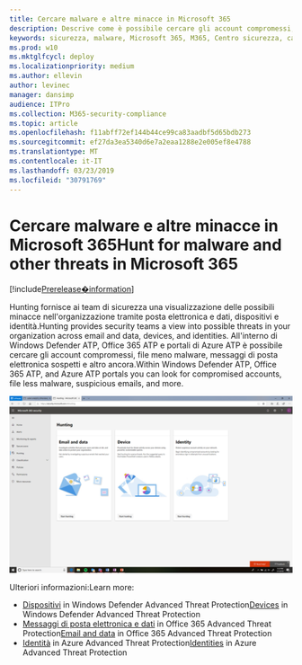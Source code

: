 ```yaml
---
title: Cercare malware e altre minacce in Microsoft 365
description: Descrive come è possibile cercare gli account compromessi, il file con meno malware, i messaggi di posta elettronica sospetti e altro ancora.
keywords: sicurezza, malware, Microsoft 365, M365, Centro sicurezza, caccia, caccia, Windows Defender ATP, Office 365 ATP, Azure ATP
ms.prod: w10
ms.mktglfcycl: deploy
ms.localizationpriority: medium
ms.author: ellevin
author: levinec
manager: dansimp
audience: ITPro
ms.collection: M365-security-compliance
ms.topic: article
ms.openlocfilehash: f11abff72ef144b44ce99ca83aadbf5d65bdb273
ms.sourcegitcommit: ef27da3ea5340d6e7a2eaa1288e2e005ef8e4788
ms.translationtype: MT
ms.contentlocale: it-IT
ms.lasthandoff: 03/23/2019
ms.locfileid: "30791769"
---
```

# <a name="hunt-for-malware-and-other-threats-in-microsoft-365"></a><span data-ttu-id="64698-104">Cercare malware e altre minacce in Microsoft 365</span><span class="sxs-lookup"><span data-stu-id="64698-104">Hunt for malware and other threats in Microsoft 365</span></span>

[!include[Prerelease�information](prerelease.md)]

<span data-ttu-id="64698-105">Hunting fornisce ai team di sicurezza una visualizzazione delle possibili minacce nell'organizzazione tramite posta elettronica e dati, dispositivi e identità.</span><span class="sxs-lookup"><span data-stu-id="64698-105">Hunting provides security teams a view into possible threats in your organization across email and data, devices, and identities.</span></span> <span data-ttu-id="64698-106">All'interno di Windows Defender ATP, Office 365 ATP e portali di Azure ATP è possibile cercare gli account compromessi, file meno malware, messaggi di posta elettronica sospetti e altro ancora.</span><span class="sxs-lookup"><span data-stu-id="64698-106">Within Windows Defender ATP, Office 365 ATP, and Azure ATP portals you can look for compromised accounts, file less malware, suspicious emails, and more.</span></span>

![Pagina di caccia](./media/security-docs/hunt.png)

<span data-ttu-id="64698-108">Ulteriori informazioni:</span><span class="sxs-lookup"><span data-stu-id="64698-108">Learn more:</span></span>

* <span data-ttu-id="64698-109">[Dispositivi](https://docs.microsoft.com/en-us/windows/security/threat-protection/windows-defender-atp/advanced-hunting-windows-defender-advanced-threat-protection) in Windows Defender Advanced Threat Protection</span><span class="sxs-lookup"><span data-stu-id="64698-109">[Devices](https://docs.microsoft.com/en-us/windows/security/threat-protection/windows-defender-atp/advanced-hunting-windows-defender-advanced-threat-protection) in Windows Defender Advanced Threat Protection</span></span>
* <span data-ttu-id="64698-110">[Messaggi di posta elettronica e dati](https://docs.microsoft.com/en-us/office365/securitycompliance/office-365-atp) in Office 365 Advanced Threat Protection</span><span class="sxs-lookup"><span data-stu-id="64698-110">[Email and data](https://docs.microsoft.com/en-us/office365/securitycompliance/office-365-atp) in Office 365 Advanced Threat Protection</span></span>
* <span data-ttu-id="64698-111">[Identità](https://docs.microsoft.com/en-us/azure-advanced-threat-protection/investigate-a-user) in Azure Advanced Threat Protection</span><span class="sxs-lookup"><span data-stu-id="64698-111">[Identities](https://docs.microsoft.com/en-us/azure-advanced-threat-protection/investigate-a-user) in Azure Advanced Threat Protection</span></span>